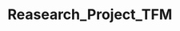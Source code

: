 # Reasearch_Project_TFM
<!-- This is the repository to all the work done in the Research Project entitled : "Animal behavior prediction using machine learning methods"-->